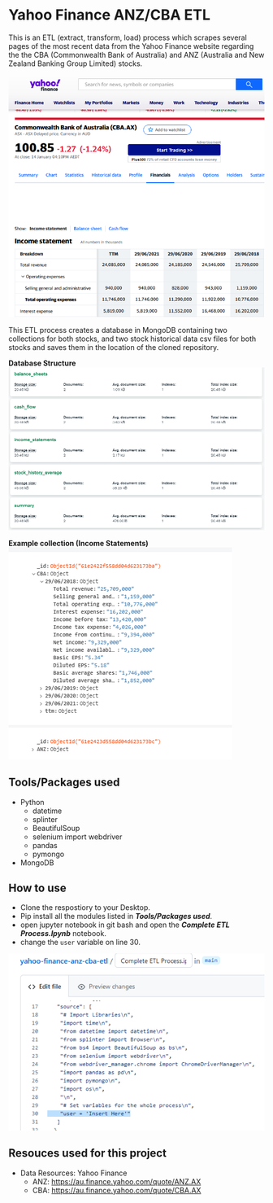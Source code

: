 # Yahoo Finance ANZ/CBA ETL
This is an ETL (extract, transform, load) process which scrapes several pages of the most recent data from the Yahoo Finance website regarding the the CBA (Commonwealth Bank of Australia) and ANZ (Australia and New Zealand Banking Group Limited) stocks.

![yahoo-finance](images/yahoo-finance.PNG)

This ETL process creates a database in MongoDB containing two collections for both stocks, and two stock historical data csv files for both stocks and saves them in the location of the cloned repository.


**Database Structure**
![Database Structure](images/collections.PNG)


**Example collection (Income Statements)**
![Income Statements](images/income-statements.PNG)



## Tools/Packages used
- Python
  - datetime
  - splinter
  - BeautifulSoup
  - selenium import webdriver
  - pandas
  - pymongo
- MongoDB



## How to use
- Clone the respostiory to your Desktop.
- Pip install all the modules listed in ***Tools/Packages used***.
- open jupyter notebook in git bash and open the ***Complete ETL Process.Ipynb*** notebook.
- change the ```user``` variable on line 30.

![Change User name](images/change-user-name.PNG)



## Resouces used for this project
- Data Resources: Yahoo Finance
  - ANZ: https://au.finance.yahoo.com/quote/ANZ.AX
  - CBA: https://au.finance.yahoo.com/quote/CBA.AX

